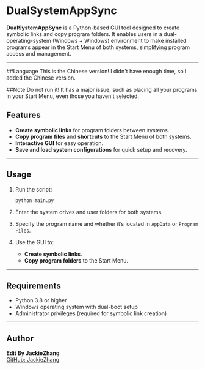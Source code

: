 
# DualSystemAppSync

**DualSystemAppSync** is a Python-based GUI tool designed to create symbolic links and copy program folders. It enables users in a dual-operating-system (Windows + Windows) environment to make installed programs appear in the Start Menu of both systems, simplifying program access and management.

---
##Language
This is the Chinese version! I didn't have enough time, so I added the Chinese version.

##Note
Do not run it! It has a major issue, such as placing all your programs in your Start Menu, even those you haven't selected.

## Features

- **Create symbolic links** for program folders between systems.
- **Copy program files** and **shortcuts** to the Start Menu of both systems.
- **Interactive GUI** for easy operation.
- **Save and load system configurations** for quick setup and recovery.

---


## Usage

1. Run the script:
   ```bash
   python main.py
   ```

2. Enter the system drives and user folders for both systems.

3. Specify the program name and whether it’s located in `AppData` or `Program Files`.

4. Use the GUI to:
   - **Create symbolic links**.
   - **Copy program folders** to the Start Menu.

---

## Requirements

- Python 3.8 or higher
- Windows operating system with dual-boot setup
- Administrator privileges (required for symbolic link creation)

---

## Author

**Edit By JackieZhang**  
[GitHub: JackieZhang](https://github.com/JackieZ123430/projects/2)
